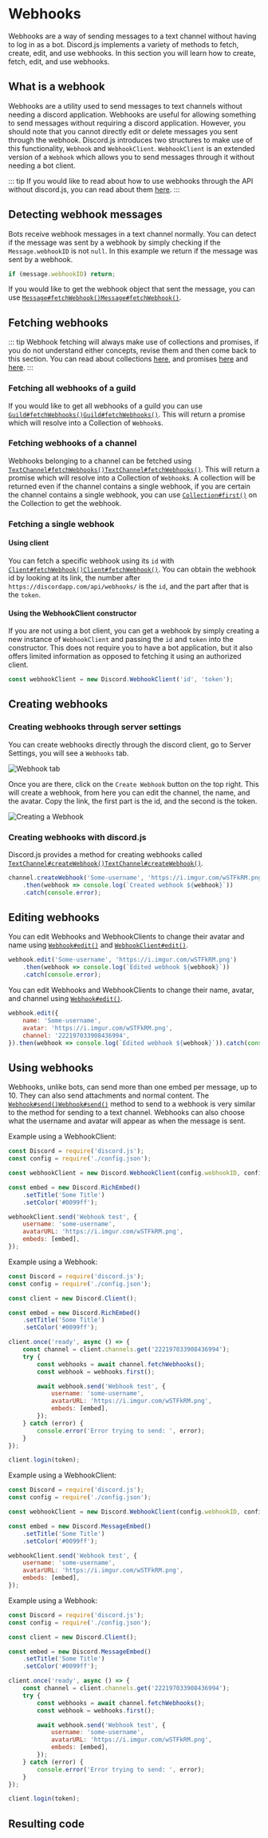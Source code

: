 # Webhooks

Webhooks are a way of sending messages to a text channel without having to log in as a bot. Discord.js implements a variety of methods to fetch, create, edit, and use webhooks. In this section you will learn how to create, fetch, edit, and use webhooks.

## What is a webhook

Webhooks are a utility used to send messages to text channels without needing a discord application. Webhooks are useful for allowing something to send messages without requiring a discord application. However, you should note that you cannot directly edit or delete messages you sent through the webhook. Discord.js introduces two structures to make use of this functionality, `Webhook` and `WebhookClient`. `WebhookClient` is an extended version of a `Webhook` which allows you to send messages through it without needing a bot client.

::: tip
If you would like to read about how to use webhooks through the API without discord.js, you can read about them [here](https://discordapp.com/developers/docs/resources/webhook).
:::

## Detecting webhook messages

Bots receive webhook messages in a text channel normally. You can detect if the message was sent by a webhook by simply checking if the `Message.webhookID` is not `null`. In this example we return if the message was sent by a webhook.

```js
if (message.webhookID) return;
```

If you would like to get the webhook object that sent the message, you can use <branch version="11.x" inline>[`Message#fetchWebhook()`](https://discord.js.org/#/docs/main/11.5.1/class/Message?scrollTo=fetchWebhook)</branch><branch version="12.x" inline>[`Message#fetchWebhook()`](https://discord.js.org/#/docs/main/master/class/Message?scrollTo=fetchWebhook)</branch>.

## Fetching webhooks

::: tip 
Webhook fetching will always make use of collections and promises, if you do not understand either concepts, revise them and then come back to this section.  You can read about collections [here](/additional-info/collections.md), and promises [here](/additional-info/async-await.md) and [here](https://developer.mozilla.org/en-US/docs/Web/JavaScript/Guide/Using_promises).
:::

### Fetching all webhooks of a guild

If you would like to get all webhooks of a guild you can use <branch version="11.x" inline>[`Guild#fetchWebhooks()`](https://discord.js.org/#/docs/main/11.5.1/class/Guild?scrollTo=fetchWebhooks)</branch><branch version="12.x" inline>[`Guild#fetchWebhooks()`](https://discord.js.org/#/docs/main/master/class/Guild?scrollTo=fetchWebhooks)</branch>. This will return a promise which will resolve into a Collection of `Webhook`s.

### Fetching webhooks of a channel

Webhooks belonging to a channel can be fetched using <branch version="11.x" inline>[`TextChannel#fetchWebhooks()`](https://discord.js.org/#/docs/main/11.5.1/class/TextChannel?scrollTo=fetchWebhooks)</branch><branch version="12.x" inline>[`TextChannel#fetchWebhooks()`](https://discord.js.org/#/docs/main/master/class/TextChannel?scrollTo=fetchWebhooks)</branch>. This will return a promise which will resolve into a Collection of `Webhook`s. A collection will be returned even if the channel contains a single webhook, if you are certain the channel contains a single webhook, you can use [`Collection#first()`](https://discord.js.org/#/docs/main/11.5.1/class/Collection?scrollTo=first) on the Collection to get the webhook.

### Fetching a single webhook

#### Using client

You can fetch a specific webhook using its `id` with <branch version="11.x" inline>[`Client#fetchWebhook()`](https://discord.js.org/#/docs/main/11.5.1/class/Client?scrollTo=fetchWebhook)</branch><branch version="12.x" inline>[`Client#fetchWebhook()`](https://discord.js.org/#/docs/main/master/class/Client?scrollTo=fetchWebhook)</branch>. You can obtain the webhook id by looking at its link, the number after `https://discordapp.com/api/webhooks/` is the `id`, and the part after that is the `token`.

#### Using the WebhookClient constructor

If you are not using a bot client, you can get a webhook by simply creating a new instance of `WebhookClient` and passing the `id` and `token` into the constructor. This does not require you to have a bot application, but it also offers limited information as opposed to fetching it using an authorized client.

```js
const webhookClient = new Discord.WebhookClient('id', 'token');
```

## Creating webhooks

### Creating webhooks through server settings

You can create webhooks directly through the discord client, go to Server Settings, you will see a `Webhooks` tab.

![Webhook tab](~@/images/creating-webhooks-1.png)

Once you are there, click on the `Create Webhook` button on the top right. This will create a webhook, from here you can edit the channel, the name, and the avatar. Copy the link, the first part is the id, and the second is the token.

![Creating a Webhook](~@/images/creating-webhooks-2.png)

### Creating webhooks with discord.js

Discord.js provides a method for creating webhooks called <branch version="11.x" inline>[`TextChannel#createWebhook()`](https://discord.js.org/#/docs/main/11.5.1/class/TextChannel?scrollTo=createWebhook)</branch><branch version="12.x" inline>[`TextChannel#createWebhook()`](https://discord.js.org/#/docs/main/master/class/TextChannel?scrollTo=createWebhook)</branch>.

```js
channel.createWebhook('Some-username', 'https://i.imgur.com/wSTFkRM.png')
	.then(webhook => console.log(`Created webhook ${webhook}`))
	.catch(console.error);
```

## Editing webhooks

<branch version="11.x">

You can edit Webhooks and WebhookClients to change their avatar and name using [`Webhook#edit()`](https://discord.js.org/#/docs/main/11.5.1/class/Webhook?scrollTo=edit) and [`WebhookClient#edit()`](https://discord.js.org/#/docs/main/11.5.1/class/WebhookClient?scrollTo=edit).

```js
webhook.edit('Some-username', 'https://i.imgur.com/wSTFkRM.png')
	.then(webhook => console.log(`Edited webhook ${webhook}`))
	.catch(console.error);
```

</branch>
<branch version="12.x">

You can edit Webhooks and WebhookClients to change their name, avatar, and channel using [`Webhook#edit()`](https://discord.js.org/#/docs/main/master/class/Webhook?scrollTo=edit).

```js
webhook.edit({
	name: 'Some-username',
	avatar: 'https://i.imgur.com/wSTFkRM.png',
	channel: '222197033908436994',
}).then(webhook => console.log(`Edited webhook ${webhook}`)).catch(console.error);
```

</branch>

## Using webhooks

Webhooks, unlike bots, can send more than one embed per message, up to 10. They can also send attachments and normal content. The <branch version="11.x" inline> [`Webhook#send()`](https://discord.js.org/#/docs/main/11.5.1/class/Webhook?scrollTo=send)</branch><branch version="12.x" inline>[`Webhook#send()`](https://discord.js.org/#/docs/main/master/class/Webhook?scrollTo=send)</branch> method to send to a webhook is very similar to the method for sending to a text channel. Webhooks can also choose what the username and avatar will appear as when the message is sent.

<branch version="11.x">

Example using a WebhookClient:

```js
const Discord = require('discord.js');
const config = require('./config.json');

const webhookClient = new Discord.WebhookClient(config.webhookID, config.webhookToken);

const embed = new Discord.RichEmbed()
	.setTitle('Some Title')
	.setColor('#0099ff');

webhookClient.send('Webhook test', {
	username: 'some-username',
	avatarURL: 'https://i.imgur.com/wSTFkRM.png',
	embeds: [embed],
});
```

Example using a Webhook:

```js
const Discord = require('discord.js');
const config = require('./config.json');

const client = new Discord.Client();

const embed = new Discord.RichEmbed()
	.setTitle('Some Title')
	.setColor('#0099ff');

client.once('ready', async () => {
	const channel = client.channels.get('222197033908436994');
	try {
		const webhooks = await channel.fetchWebhooks();
		const webhook = webhooks.first();

		await webhook.send('Webhook test', {
			username: 'some-username',
			avatarURL: 'https://i.imgur.com/wSTFkRM.png',
			embeds: [embed],
		});
	} catch (error) {
		console.error('Error trying to send: ', error);
	}
});

client.login(token);
```

</branch>
<branch version="12.x">

Example using a WebhookClient:

```js
const Discord = require('discord.js');
const config = require('./config.json');

const webhookClient = new Discord.WebhookClient(config.webhookID, config.webhookToken);

const embed = new Discord.MessageEmbed()
	.setTitle('Some Title')
	.setColor('#0099ff');

webhookClient.send('Webhook test', {
	username: 'some-username',
	avatarURL: 'https://i.imgur.com/wSTFkRM.png',
	embeds: [embed],
});
```

Example using a Webhook:

```js
const Discord = require('discord.js');
const config = require('./config.json');

const client = new Discord.Client();

const embed = new Discord.MessageEmbed()
	.setTitle('Some Title')
	.setColor('#0099ff');

client.once('ready', async () => {
	const channel = client.channels.get('222197033908436994');
	try {
		const webhooks = await channel.fetchWebhooks();
		const webhook = webhooks.first();

		await webhook.send('Webhook test', {
			username: 'some-username',
			avatarURL: 'https://i.imgur.com/wSTFkRM.png',
			embeds: [embed],
		});
	} catch (error) {
		console.error('Error trying to send: ', error);
	}
});

client.login(token);
```
</branch>

## Resulting code

<resulting-code/>
